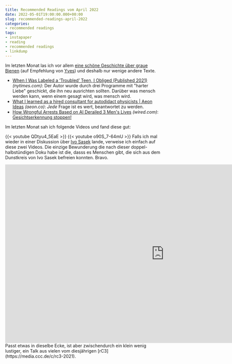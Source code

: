 ```yaml
---
title: Recommended Readings vom April 2022
date: 2022-05-01T19:00:00.000+00:00
slug: recommended-readings-april-2022
categories:
- recommended readings
tags:
- instapaper
- reading
- recommended readings
- linkdump
---
```


Im letzten Monat las ich vor allem [eine schöne Geschichte über graue  Bienen](https://www.goodreads.com/book/show/45415707-graue-bienen) (auf Empfehlung von [Yves](http://yvesmaurer.ch/)) und deshalb nur wenige andere Texte.

- [When I Was Labeled a ‘Troubled’ Teen, I Obliged (Published 2021)](https://www.nytimes.com/2021/01/12/well/family/teen-tough-love-programs.html) *(nytimes.com)*: Der Autor wurde durch drei Programme mit "harter Liebe" geschickt, die ihn neu ausrichten sollten. Darüber was mensch werden kann, wenn einem gesagt wird, was mensch wird.
- [What I learned as a hired consultant for autodidact physicists | Aeon Ideas](https://aeon.co/ideas/what-i-learned-as-a-hired-consultant-for-autodidact-physicists) *(aeon.co)*: *Jede* Frage ist es wert, beantwortet zu werden.
- [How Wrongful Arrests Based on AI Derailed 3 Men's Lives](https://www.wired.com/story/wrongful-arrests-ai-derailed-3-mens-lives/) *(wired.com)*: [Gesichtserkennung stoppen!](https://www.gesichtserkennung-stoppen.ch)

Im letzten Monat sah ich folgende Videos und fand diese gut:

{{< youtube QDtyu4_5EaE >}}
{{< youtube o90S_7-64mU >}}
Falls ich mal wieder in einer Diskussion über [Ivo Sasek](https://de.wikipedia.org/wiki/Ivo_Sasek) lande, verweise ich einfach auf diese zwei Videos.
Die einzige Bewunderung die nach dieser doppel-halbstündigen Doku habe ist die, dasss es Menschen gibt, die sich aus dem Dunstkreis von Ivo Sasek befreien konnten.
Bravo.

<iframe width="1024" height="576" src="https://media.ccc.de/v/rc3-2021-cbase-399-hilfe-mein-astralleib/oembed" frameborder="0" allowfullscreen></iframe>
Passt etwas in dieselbe Ecke, ist aber zwischendurch ein klein wenig lustiger, ein Talk aus vielen vom diesjährigen [rC3](https://media.ccc.de/c/rc3-2021).

